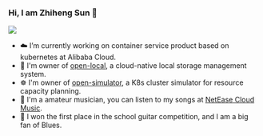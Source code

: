 ### Hi, I am Zhiheng Sun 👋

![](https://github-readme-stats.vercel.app/api?username=TheBeatles1994&theme=blue-green&show_icons=true)

<!--
**TheBeatles1994/TheBeatles1994** is a ✨ _special_ ✨ repository because its `README.md` (this file) appears on your GitHub profile.

Here are some ideas to get you started:

- 🔭 I’m currently working on ...
- 🌱 I’m currently learning ...
- 👯 I’m looking to collaborate on ...
- 🤔 I’m looking for help with ...
- 💬 Ask me about ...
- 📫 How to reach me: ...
- 😄 Pronouns: ...
- ⚡ Fun fact: ...
-->

- ☁️ I’m currently working on container service product based on kubernetes at Alibaba Cloud.
- 💾 I'm owner of [open-local](https://github.com/alibaba/open-local), a cloud-native local storage management system.
- ☸ I'm owner of [open-simulator](https://github.com/alibaba/open-simulator), a K8s cluster simulator for resource capacity planning.
- 🎵 I'm a amateur musician, you can listen to my songs at [NetEase Cloud Music](https://music.163.com/#/artist?id=12702335).
- 🎸 I won the first place in the school guitar competition, and I am a big fan of Blues.
